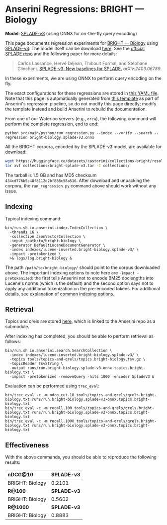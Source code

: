 # Anserini Regressions: BRIGHT &mdash; Biology

**Model**: [SPLADE-v3](https://arxiv.org/abs/2403.06789) (using ONNX for on-the-fly query encoding)

This page documents regression experiments for [BRIGHT &mdash; Biology](https://brightbenchmark.github.io/) using [SPLADE-v3](https://arxiv.org/abs/2403.06789).
The model itself can be download [here](https://huggingface.co/naver/splade-v3).
See the [official SPLADE repo](https://github.com/naver/splade) and the following paper for more details:

> Carlos Lassance, Hervé Déjean, Thibault Formal, and Stéphane Clinchant. [SPLADE-v3: New baselines for SPLADE.](https://arxiv.org/abs/2403.06789) _arXiv:2403.06789_.

In these experiments, we are using ONNX to perform query encoding on the fly.

The exact configurations for these regressions are stored in [this YAML file](../../src/main/resources/regression/bright-biology.splade-v3.onnx.yaml).
Note that this page is automatically generated from [this template](../../src/main/resources/docgen/templates/bright-biology.splade-v3.onnx.template) as part of Anserini's regression pipeline, so do not modify this page directly; modify the template instead and build Anserini to rebuild the documentation.

From one of our Waterloo servers (e.g., `orca`), the following command will perform the complete regression, end to end:

```
python src/main/python/run_regression.py --index --verify --search --regression bright-biology.splade-v3.onnx
```

All the BRIGHT corpora, encoded by the SPLADE-v3 model, are available for download:

```bash
wget https://huggingface.co/datasets/castorini/collections-bright/resolve/main/bright-splade-v3.tar -P collections/
tar xvf collections/bright-splade-v3.tar -C collections/
```

The tarball is 1.5 GB and has MD5 checksum `434cd776b5c40f8112d2bf888c58a516`.
After download and unpacking the corpora, the `run_regression.py` command above should work without any issue.

## Indexing

Typical indexing command:

```
bin/run.sh io.anserini.index.IndexCollection \
  -threads 16 \
  -collection JsonVectorCollection \
  -input /path/to/bright-biology \
  -generator DefaultLuceneDocumentGenerator \
  -index indexes/lucene-inverted.bright-biology.splade-v3/ \
  -impact -pretokenized \
  >& logs/log.bright-biology &
```

The path `/path/to/bright-biology/` should point to the corpus downloaded above.
The important indexing options to note here are `-impact -pretokenized`: the first tells Anserini not to encode BM25 doclengths into Lucene's norms (which is the default) and the second option says not to apply any additional tokenization on the pre-encoded tokens.
For additional details, see explanation of [common indexing options](../../docs/common-indexing-options.md).

## Retrieval

Topics and qrels are stored [here](https://github.com/castorini/anserini-tools/tree/master/topics-and-qrels), which is linked to the Anserini repo as a submodule.

After indexing has completed, you should be able to perform retrieval as follows:

```
bin/run.sh io.anserini.search.SearchCollection \
  -index indexes/lucene-inverted.bright-biology.splade-v3/ \
  -topics tools/topics-and-qrels/topics.bright-biology.tsv.gz \
  -topicReader TsvString \
  -output runs/run.bright-biology.splade-v3-onnx.topics.bright-biology.txt \
  -impact -pretokenized -removeQuery -hits 1000 -encoder SpladeV3 &
```

Evaluation can be performed using `trec_eval`:

```
bin/trec_eval -c -m ndcg_cut.10 tools/topics-and-qrels/qrels.bright-biology.txt runs/run.bright-biology.splade-v3-onnx.topics.bright-biology.txt
bin/trec_eval -c -m recall.100 tools/topics-and-qrels/qrels.bright-biology.txt runs/run.bright-biology.splade-v3-onnx.topics.bright-biology.txt
bin/trec_eval -c -m recall.1000 tools/topics-and-qrels/qrels.bright-biology.txt runs/run.bright-biology.splade-v3-onnx.topics.bright-biology.txt
```

## Effectiveness

With the above commands, you should be able to reproduce the following results:

| **nDCG@10**                                                                                                  | **SPLADE-v3**|
|:-------------------------------------------------------------------------------------------------------------|-----------|
| BRIGHT: Biology                                                                                              | 0.2101    |
| **R@100**                                                                                                    | **SPLADE-v3**|
| BRIGHT: Biology                                                                                              | 0.5602    |
| **R@1000**                                                                                                   | **SPLADE-v3**|
| BRIGHT: Biology                                                                                              | 0.8883    |
